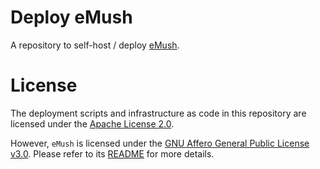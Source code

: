 # Deploy eMush

A repository to self-host / deploy [eMush](https://gitlab.com/eternaltwin/mush/mush).

# License

The deployment scripts and infrastructure as code in this repository are licensed under the [Apache License 2.0](LICENSE).

However, `eMush` is licensed under the [GNU Affero General Public License v3.0](https://www.gnu.org/licenses/agpl-3.0.html). 
Please refer to its [README](https://gitlab.com/eternaltwin/mush/mush#license) for more details.